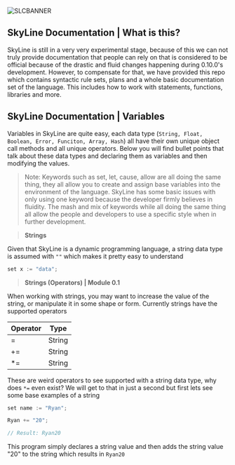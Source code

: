 ![SLCBANNER](https://github.com/SkyPenguin-Solutions/SkyLine/blob/main/Documents/Designed/SL-0.0.5-release.png?raw=true "Title")


## SkyLine Documentation | What is this? ##

SkyLine is still in a very very experimental stage, because of this we can not truly provide documentation that people can rely on that is considered to be official because of the drastic and fluid changes happening during 0.10.0's development. However, to compensate for that, we have provided this repo which contains syntactic rule sets, plans and a whole basic documentation set of the language. This includes how to work with statements, functions, libraries and more.

## SkyLine Documentation | Variables ##

Variables in SkyLine are quite easy, each data type (`String, Float, Boolean, Error, Funciton, Array, Hash`) all have their own unique object call methods and all unique operators. Below you will find bullet points that talk about these data types and declaring them as variables and then modifying the values.

> Note: Keywords such as set, let, cause, allow are all doing the same thing, they all allow you to create and assign base variables into the environment of the language. SkyLine has some basic issues with only using one keyword because the developer firmly believes in fluidity. The mash and mix of keywords while all doing the same thing all allow the people and developers to use a specific style when in further development.

> **Strings**

Given that SkyLine is a dynamic programming language, a string data type is assumed with `""` which makes it pretty easy to understand 

```rs
set x := "data";
```

> **Strings (Operators) | Module 0.1**

When working with strings, you may want to increase the value of the string, or manipulate it in some shape or form. Currently strings have the supported operators 

| Operator | Type    |
| -------- | ------- |
| =        | String  |
| +=       | String  |
| *=       | String  |

These are weird operators to see supported with a string data type, why does `*=` even exist? We will get to that in just a second but first lets see some base examples of a string 

```rs
set name := "Ryan";

Ryan += "20";

// Result: Ryan20
```

This program simply declares a string value and then adds the string value "20" to the string which results in `Ryan20`

